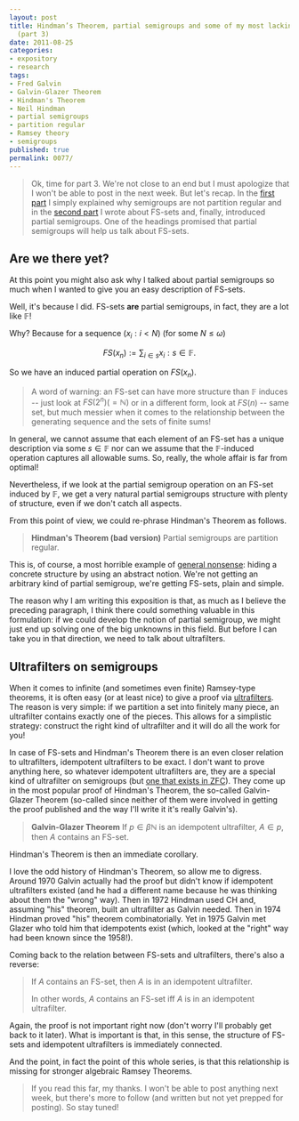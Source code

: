 ```yaml
---
layout: post
title: Hindman’s Theorem, partial semigroups and some of my most lacking intuitions
  (part 3)
date: 2011-08-25
categories:
- expository
- research
tags:
- Fred Galvin
- Galvin-Glazer Theorem
- Hindman's Theorem
- Neil Hindman
- partial semigroups
- partition regular
- Ramsey theory
- semigroups
published: true
permalink: 0077/
---
```


> Ok, time for part 3\. We're not close to an end but I must apologize that I won't be able to post in the next week. But let's recap. In the [first part](/0075/) I simply explained why semigroups are not partition regular and in the [second part](/0076/) I wrote about FS-sets and, finally, introduced partial semigroups. One of the headings promised that partial semigroups will help us talk about FS-sets.

## Are we there yet?

At this point you might also ask why I talked about partial semigroups so much when I wanted to give you an easy description of FS-sets.

Well, it's because I did. FS-sets **are** partial semigroups, in fact, they are a lot like $\mathbb{F}$!

Why? Because for a sequence $(x_i: i < N)$ (for some $N\leq \omega$)

$$FS(x_n) := { \sum_{i \in s} x_i: s \in \mathbb{F} }.$$

So we have an induced partial operation on $FS(x_n)$.

> A word of warning: an FS-set can have more structure than $\mathbb{F}$ induces -- just look at $FS(2^n) (= \mathbb{N})$ or in a different form, look at $FS(n)$ -- same set, but much messier when it comes to the relationship between the generating sequence and the sets of finite sums!

In general, we cannot assume that each element of an FS-set has a unique description via some $s\in \mathbb{F}$ nor can we assume that the $\mathbb{F}$-induced operation captures all allowable sums. So, really, the whole affair is far from optimal!

Nevertheless, if we look at the partial semigroup operation on an FS-set induced by $\mathbb{F}$, we get a very natural partial semigroups structure with plenty of structure, even if we don't catch all aspects.

From this point of view, we could re-phrase Hindman's Theorem as follows.

> **Hindman's Theorem (bad version)** Partial semigroups are partition regular.

This is, of course, a most horrible example of [general nonsense](http://en.wikipedia.org/wiki/Abstract_nonsense): hiding a concrete structure by using an abstract notion. We're not getting an arbitrary kind of partial semigroup, we're getting FS-sets, plain and simple.

The reason why I am writing this exposition is that, as much as I believe the preceding paragraph, I think there could something valuable in this formulation: if we could develop the notion of partial semigroup, we might just end up solving one of the big unknowns in this field. But before I can take you in that direction, we need to talk about ultrafilters.

## Ultrafilters on semigroups

When it comes to infinite (and sometimes even finite) Ramsey-type theorems, it is often easy (or at least nice) to give a proof via [ultrafilters](http://en.wikipedia.org/wiki/Ultrafilter). The reason is very simple: if we partition a set into finitely many piece, an ultrafilter contains exactly one of the pieces. This allows for a simplistic strategy: construct the right kind of ultrafilter and it will do all the work for you!

In case of FS-sets and Hindman's Theorem there is an even closer relation to ultrafilters, idempotent ultrafilters to be exact. I don't want to prove anything here, so whatever idempotent ultrafilters are, they are a special kind of ultrafilter on semigroups (but [one that exists in ZFC](http://en.wikipedia.org/wiki/Ellis%E2%80%93Nakamura_lemma)). They come up in the most popular proof of Hindman's Theorem, the so-called Galvin-Glazer Theorem (so-called since neither of them were involved in getting the proof published and the way I'll write it it's really Galvin's).

> **Galvin-Glazer Theorem** If $p \in \beta \mathbb{N}$ is an idempotent ultrafilter, $A\in p$, then $A$ contains an FS-set.

Hindman's Theorem is then an immediate corollary.

I love the odd history of Hindman's Theorem, so allow me to digress. Around 1970 Galvin actually had the proof but didn't know if idempotent ultrafilters existed (and he had a different name because he was thinking about them the "wrong" way). Then in 1972 Hindman used CH and, assuming "his" theorem, built an ultrafilter as Galvin needed. Then in 1974 Hindman proved "his" theorem combinatorially. Yet in 1975 Galvin met Glazer who told him that idempotents exist (which, looked at the "right" way had been known since the 1958!).

Coming back to the relation between FS-sets and ultrafilters, there's also a reverse:

> If $A$ contains an FS-set, then $A$ is in an idempotent ultrafilter.
>
> In other words, $A$ contains an FS-set iff $A$ is in an idempotent ultrafilter.

Again, the proof is not important right now (don't worry I'll probably get back to it later). What is important is that, in this sense, the structure of FS-sets and idempotent ultrafilters is immediately connected.

And the point, in fact the point of this whole series, is that this relationship is missing for stronger algebraic Ramsey Theorems.

> If you read this far, my thanks. I won't be able to post anything next week, but there's more to follow (and written but not yet prepped for posting). So stay tuned!
